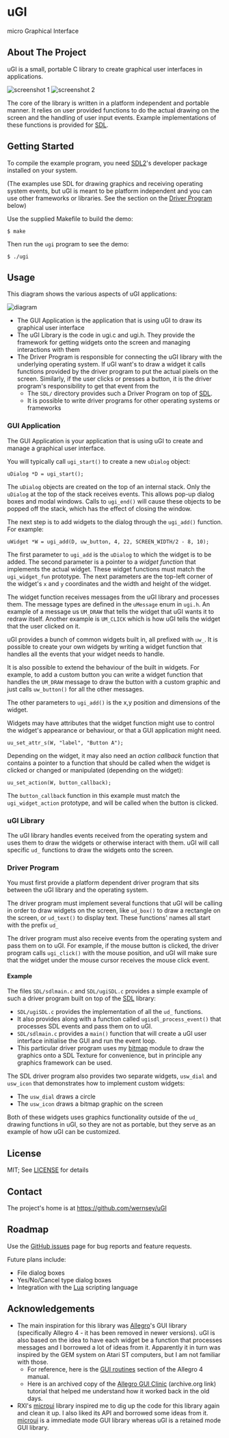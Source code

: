 # uGI

micro Graphical Interface

## About The Project

uGI is a small, portable C library to create graphical user interfaces in applications.

![screenshot 1](doc/screen.gif) ![screenshot 2](doc/richedit.gif)

The core of the library is written in a platform independent and portable manner. It relies on user provided functions to do the actual drawing on the screen and the handling of user input events. Example implementations of these functions is provided for [SDL][].

## Getting Started

To compile the example program, you need [SDL2][SDL]'s developer package installed on your system.

(The examples use SDL for drawing graphics and receiving operating system events, but uGI is meant to be platform independent and you can use other frameworks or libraries. See the section on the [Driver Program](#driver-program) below)

Use the supplied Makefile to build the demo:

```
$ make
```

Then run the `ugi` program to see the demo:

```
$ ./ugi
```

## Usage

This diagram shows the various aspects of uGI applications:

![diagram](doc/diagram.svg)

* The GUI Application is the application that is using uGI to draw its graphical user interface
* The uGI Library is the code in ugi.c and ugi.h. They provide the framework for getting widgets onto the screen and managing interactions with them
* The Driver Program is responsible for connecting the uGI library with the underlying operating system. If uGI want's to draw a widget it calls functions provided by the driver program to put the actual pixels on the screen. Similarly, if the user clicks or presses a button, it is the driver program's responsibility to get that event from the
  * The `SDL/` directory provides such a Driver Program on top of [SDL][].
  * It is possible to write driver programs for other operating systems or frameworks

### GUI Application

The GUI Application is your application that is using uGI to create and manage a graphical user interface.

You will typically call `ugi_start()` to create a new `uDialog` object:

    uDialog *D = ugi_start();

The `uDialog` objects are created on the top of an internal stack. Only the `uDialog` at the top of the stack receives events. This allows pop-up dialog boxes and modal windows. Calls to `ugi_end()` will cause these objects to be popped off the stack, which has the effect of closing the window.

The next step is to add widgets to the dialog through the `ugi_add()` function. For example:

    uWidget *W = ugi_add(D, uw_button, 4, 22, SCREEN_WIDTH/2 - 8, 10);

The first parameter to `ugi_add` is the `uDialog` to which the widget is to be added. The second parameter is a pointer to a _widget function_ that implements the actual widget. These widget functions must match the `ugi_widget_fun` prototype. The next parameters are the top-left corner of the widget's `x` and `y` coordinates and the width and height of the widget.

The widget function receives messages from the uGI library and processes them. The message types are defined in the `uMessage` enum in `ugi.h`. An example of a message us `UM_DRAW` that tells the widget that uGI wants it to redraw itself. Another example is `UM_CLICK` which is how uGI tells the widget that the user clicked on it.

uGI provides a bunch of common widgets built in, all prefixed with `uw_`. It is possible to create your own widgets by writing a widget function that handles all the events that your widget needs to handle.

It is also possible to extend the behaviour of the built in widgets. For example, to add a custom button you can write a widget function that handles the `UM_DRAW` message to draw the button with a custom graphic and just calls `uw_button()` for all the other messages.

The other parameters to `ugi_add()` is the x,y position and dimensions of the widget.

Widgets may have attributes that the widget function might use to control the widget's appearance or behaviour, or that a GUI application might need.

    uu_set_attr_s(W, "label", "Button A");

Depending on the widget, it may also need an _action callback_ function that contains a pointer to a function that should be called when the widget is clicked or changed or manipulated (depending on the widget):

    uu_set_action(W, button_callback);

The `button_callback` function in this example must match the `ugi_widget_action` prototype, and will be called when the button is clicked.

### uGI Library

The uGI library handles events received from the operating system and uses them to draw the widgets or otherwise interact with them. uGI will call specific `ud_` functions to draw the widgets onto the screen.

### Driver Program

You must first provide a platform dependent driver program that sits between the uGI library and the operating system.

The driver program must implement several functions that uGI will be calling in order to draw widgets on the screen, like `ud_box()` to draw a rectangle on the screen, or `ud_text()` to display text. These functions' names all start with the prefix `ud_`

The driver program must also receive events from the operating system and pass them on to uGI. For example, if the mouse button is clicked, the driver program calls `ugi_click()` with the mouse position, and uGI will make sure that the widget under the mouse cursor receives the mouse click event.

#### Example

The files `SDL/sdlmain.c` and `SDL/ugiSDL.c` provides a simple example of such a driver program built on top of the [SDL][] library:

* `SDL/ugiSDL.c` provides the implementation of all the `ud_` functions.
* It also provides along with a function called `ugisdl_process_event()` that processes SDL events and pass them on to uGI.
* `SDL/sdlmain.c` provides a `main()` function that will create a uGI user interface initialise the GUI and run the event loop.
* This particular driver program uses my [bitmap][] module to draw the graphics onto a SDL Texture for convenience, but in principle any graphics framework can be used.

The SDL driver program also provides two separate widgets, `usw_dial` and `usw_icon` that demonstrates how to implement custom widgets:

* The `usw_dial` draws a circle
* The `usw_icon` draws a bitmap graphic on the screen

Both of these widgets uses graphics functionality outside of the `ud_` drawing functions in uGI, so they are not as portable, but they serve as an example of how uGI can be customized.

[SDL]: https://www.libsdl.org/
[bitmap]: https://github.com/wernsey/bitmap

## License

MIT; See [LICENSE](LICENSE) for details

## Contact

The project's home is at <https://github.com/wernsey/uGI>

## Roadmap

Use the [GitHub issues](https://github.com/wernsey/uGI/issues) page for bug reports and feature requests.

Future plans include:

* File dialog boxes
* Yes/No/Cancel type dialog boxes
* Integration with the [Lua][] scripting language

[Lua]: http://www.lua.org

## Acknowledgements

* The main inspiration for this library was [Allegro]'s GUI library (specifically Allegro 4 - it has been removed in newer versions). uGI is also based on the idea to have each widget be a function that processes messages and I borrowed a lot of ideas from it. Apparently it in turn was inspired by the GEM system on Atari ST computers, but I am not familiar with those.
  * For reference, here is the [GUI routines](https://liballeg.org/stabledocs/en/alleg035.html) section of the Allegro 4 manual.
  * Here is an archived copy of the [Allegro GUI Clinic][allegro-gui] (archive.org link) tutorial that helped me understand how it worked back in the old days.
* RXI's [microui] library inspired me to dig up the code for this library again and clean it up. I also liked its API and borrowed some ideas from it. [microui] is a immediate mode GUI library whereas uGI is a retained mode GUI library.

[allegro]: https://liballeg.org/
[allegro-gui]: https://web.archive.org/web/20070830233754/http://agdn.netfirms.com/main/gui/
[microui]: https://github.com/rxi/microui